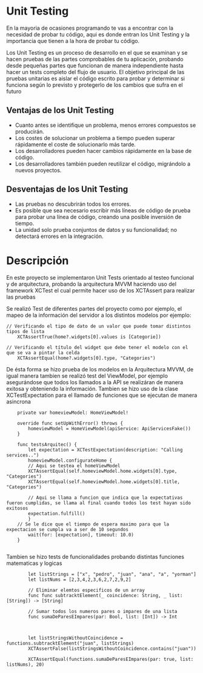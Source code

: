 # Unit Testing
En la mayoria de ocasiones programando te vas a encontrar con la necesidad de probar tu código, aqui es donde entran los Unit Testing y la importancia que tienen a la hora de probar tu código.

Los Unit Testing es un proceso de desarrollo en el que se examinan y se hacen pruebas de las partes comprobables de tu aplicación, probando desde pequeñas partes que funcionan de manera independiente hasta hacer un tests completo del flujo de usuario. El objetivo principal de las pruebas unitarias es aislar el código escrito para probar y determinar si funciona según lo previsto y protegerlo de los cambios que sufra en el futuro

## Ventajas de los Unit Testing

- Cuanto antes se identifique un problema, menos errores compuestos se producirán.
- Los costes de solucionar un problema a tiempo pueden superar rápidamente el coste de solucionarlo más tarde.
- Los desarrolladores pueden hacer cambios rápidamente en la base de código.
- Los desarrolladores también pueden reutilizar el código, migrándolo a nuevos proyectos.


## Desventajas de los Unit Testing
- Las pruebas no descubrirán todos los errores.
- Es posible que sea necesario escribir más líneas de código de prueba para probar una línea de código, creando una posible inversión de tiempo.
- La unidad solo prueba conjuntos de datos y su funcionalidad; no detectará errores en la integración.


# Descripción
</div>

En este proyecto se implementaron Unit Tests orientado al testeo funcional y de arquitectura, probando la arquitectura MVVM haciendo uso del framework XCTest el cual permite hacer uso de los XCTAssert para realizar las pruebas

Se realizó Test de diferentes partes del proyecto como por ejemplo, el mapeo de la información del servidor a los distintos modelos por ejemplo:

~~~
// Verificando el tipo de dato de un valor que puede tomar distintos tipos de lista
    XCTAssertTrue(home?.widgets[0].values is [Categorie])

// Verificando el título del widget que debe tener el modelo con el que se va a pintar la celda
    XCTAssertEqual(home?.widgets[0].type, "Categories")
~~~


De ésta forma se hizo prueba de los modelos en la Arquitectura MVVM, de igual manera tambien se realizó test del ViewModel, por ejemplo asegurándose que todos los llamados a la API se realizáran de manera exitosa y obteniendo la información. Tambien se hizo uso de la clase XCTestExpectation para el llamado de funciones que se ejecutan de manera asincrona

~~~
    private var homeviewModel: HomeViewModel!
    
    override func setUpWithError() throws {
        homeviewModel = HomeViewModel(apiService: ApiServicesFake())
    }

    func testsArquitec() {
        let expectation = XCTestExpectation(description: "Calling services..")
        homeviewModel.configurateHome {
        // Aqui se testea el homeViewModel
        XCTAssertEqual(self.homeviewModel.home.widgets[0].type, "Categories")
        XCTAssertEqual(self.homeviewModel.home.widgets[0].title, "Categories")
        
        // Aqui se llama a funcion que indica que la expectativas fueron cumplidas, se llama al final cuando todos los test hayan sido exitosos
        expectation.fulfill()
        }
    // Se le dice que el tiempo de espera maximo para que la expectacion se cumpla va a ser de 10 segundos
        wait(for: [expectation], timeout: 10.0)
    }
    
~~~

Tambien se hizo tests de funcionalidades probando distintas funciones matematicas y logicas

~~~
        let listStrings = ["x", "pedro", "juan", "ana", "a", "yorman"]
        let listNums = [2,3,4,2,3,6,2,7,2,9,2]

        // Eliminar elemtos especificos de un array
        func func subtracktElement(_ coincidence: String, _ list: [String]) -> [String] 
        
        // Sumar todos los numeros pares o impares de una lista
        func sumaDeParesEImpares(par: Bool, list: [Int]) -> Int
        
        

        let listStringsWithoutCoincidence = functions.subtracktElement("juan", listStrings)
        XCTAssertFalse(listStringsWithoutCoincidence.contains("juan"))
        
        XCTAssertEqual(functions.sumaDeParesEImpares(par: true, list: listNums), 20)
~~~
